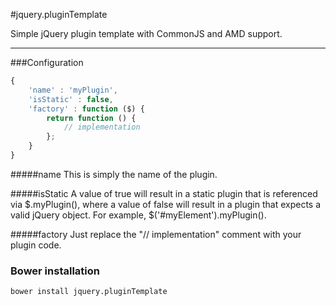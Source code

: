 #jquery.pluginTemplate

Simple jQuery plugin template with CommonJS and AMD support.

* * *

###Configuration

```javascript
{
	'name' : 'myPlugin',
	'isStatic' : false,
	'factory' : function ($) {
		return function () {
			// implementation
		};
	}
}
```

#####name
This is simply the name of the plugin.

#####isStatic
A value of true will result in a static plugin that is referenced via $.myPlugin(), where a value of false will result in a plugin that expects a valid jQuery object. For example, $('#myElement').myPlugin().

#####factory
Just replace the "// implementation" comment with your plugin code.


### Bower installation

	bower install jquery.pluginTemplate